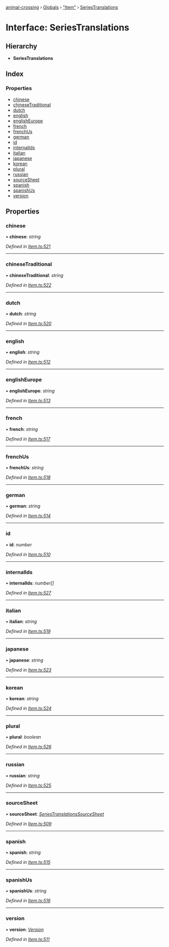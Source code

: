 [animal-crossing](../README.md) › [Globals](../globals.md) › ["Item"](../modules/_item_.md) › [SeriesTranslations](_item_.seriestranslations.md)

# Interface: SeriesTranslations

## Hierarchy

* **SeriesTranslations**

## Index

### Properties

* [chinese](_item_.seriestranslations.md#chinese)
* [chineseTraditional](_item_.seriestranslations.md#chinesetraditional)
* [dutch](_item_.seriestranslations.md#dutch)
* [english](_item_.seriestranslations.md#english)
* [englishEurope](_item_.seriestranslations.md#englisheurope)
* [french](_item_.seriestranslations.md#french)
* [frenchUs](_item_.seriestranslations.md#frenchus)
* [german](_item_.seriestranslations.md#german)
* [id](_item_.seriestranslations.md#id)
* [internalIds](_item_.seriestranslations.md#internalids)
* [italian](_item_.seriestranslations.md#italian)
* [japanese](_item_.seriestranslations.md#japanese)
* [korean](_item_.seriestranslations.md#korean)
* [plural](_item_.seriestranslations.md#plural)
* [russian](_item_.seriestranslations.md#russian)
* [sourceSheet](_item_.seriestranslations.md#sourcesheet)
* [spanish](_item_.seriestranslations.md#spanish)
* [spanishUs](_item_.seriestranslations.md#spanishus)
* [version](_item_.seriestranslations.md#version)

## Properties

###  chinese

• **chinese**: *string*

*Defined in [Item.ts:521](https://github.com/Norviah/animal-crossing/blob/da8caaf/module/types/Item.ts#L521)*

___

###  chineseTraditional

• **chineseTraditional**: *string*

*Defined in [Item.ts:522](https://github.com/Norviah/animal-crossing/blob/da8caaf/module/types/Item.ts#L522)*

___

###  dutch

• **dutch**: *string*

*Defined in [Item.ts:520](https://github.com/Norviah/animal-crossing/blob/da8caaf/module/types/Item.ts#L520)*

___

###  english

• **english**: *string*

*Defined in [Item.ts:512](https://github.com/Norviah/animal-crossing/blob/da8caaf/module/types/Item.ts#L512)*

___

###  englishEurope

• **englishEurope**: *string*

*Defined in [Item.ts:513](https://github.com/Norviah/animal-crossing/blob/da8caaf/module/types/Item.ts#L513)*

___

###  french

• **french**: *string*

*Defined in [Item.ts:517](https://github.com/Norviah/animal-crossing/blob/da8caaf/module/types/Item.ts#L517)*

___

###  frenchUs

• **frenchUs**: *string*

*Defined in [Item.ts:518](https://github.com/Norviah/animal-crossing/blob/da8caaf/module/types/Item.ts#L518)*

___

###  german

• **german**: *string*

*Defined in [Item.ts:514](https://github.com/Norviah/animal-crossing/blob/da8caaf/module/types/Item.ts#L514)*

___

###  id

• **id**: *number*

*Defined in [Item.ts:510](https://github.com/Norviah/animal-crossing/blob/da8caaf/module/types/Item.ts#L510)*

___

###  internalIds

• **internalIds**: *number[]*

*Defined in [Item.ts:527](https://github.com/Norviah/animal-crossing/blob/da8caaf/module/types/Item.ts#L527)*

___

###  italian

• **italian**: *string*

*Defined in [Item.ts:519](https://github.com/Norviah/animal-crossing/blob/da8caaf/module/types/Item.ts#L519)*

___

###  japanese

• **japanese**: *string*

*Defined in [Item.ts:523](https://github.com/Norviah/animal-crossing/blob/da8caaf/module/types/Item.ts#L523)*

___

###  korean

• **korean**: *string*

*Defined in [Item.ts:524](https://github.com/Norviah/animal-crossing/blob/da8caaf/module/types/Item.ts#L524)*

___

###  plural

• **plural**: *boolean*

*Defined in [Item.ts:526](https://github.com/Norviah/animal-crossing/blob/da8caaf/module/types/Item.ts#L526)*

___

###  russian

• **russian**: *string*

*Defined in [Item.ts:525](https://github.com/Norviah/animal-crossing/blob/da8caaf/module/types/Item.ts#L525)*

___

###  sourceSheet

• **sourceSheet**: *[SeriesTranslationsSourceSheet](../enums/_item_.seriestranslationssourcesheet.md)*

*Defined in [Item.ts:509](https://github.com/Norviah/animal-crossing/blob/da8caaf/module/types/Item.ts#L509)*

___

###  spanish

• **spanish**: *string*

*Defined in [Item.ts:515](https://github.com/Norviah/animal-crossing/blob/da8caaf/module/types/Item.ts#L515)*

___

###  spanishUs

• **spanishUs**: *string*

*Defined in [Item.ts:516](https://github.com/Norviah/animal-crossing/blob/da8caaf/module/types/Item.ts#L516)*

___

###  version

• **version**: *[Version](../enums/_item_.version.md)*

*Defined in [Item.ts:511](https://github.com/Norviah/animal-crossing/blob/da8caaf/module/types/Item.ts#L511)*
